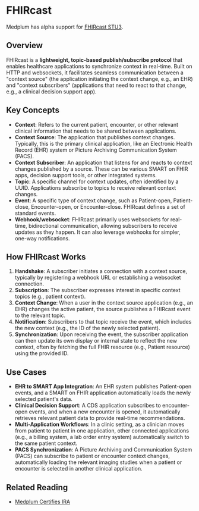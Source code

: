 # FHIRcast

Medplum has alpha support for [FHIRcast STU3](https://build.fhir.org/ig/HL7/fhircast-docs/).

## Overview

FHIRcast is a **lightweight, topic-based publish/subscribe protocol** that enables healthcare applications to synchronize context in real-time. Built on HTTP and websockets, it facilitates seamless communication between a "context source" (the application initiating the context change, e.g., an EHR) and "context subscribers" (applications that need to react to that change, e.g., a clinical decision support app).

## Key Concepts

- **Context**: Refers to the current patient, encounter, or other relevant clinical information that needs to be shared between applications.
- **Context Source**: The application that publishes context changes. Typically, this is the primary clinical application, like an Electronic Health Record (EHR) system or Picture Archiving Communication System (PACS).
- **Context Subscriber**: An application that listens for and reacts to context changes published by a source. These can be various SMART on FHIR apps, decision support tools, or other integrated systems.
- **Topic**: A specific channel for context updates, often identified by a UUID. Applications subscribe to topics to receive relevant context changes.
- **Event**: A specific type of context change, such as Patient-open, Patient-close, Encounter-open, or Encounter-close. FHIRcast defines a set of standard events.
- **Webhook/websocket**: FHIRcast primarily uses websockets for real-time, bidirectional communication, allowing subscribers to receive updates as they happen. It can also leverage webhooks for simpler, one-way notifications.

## How FHIRcast Works

1. **Handshake**: A subscriber initiates a connection with a context source, typically by registering a webhook URL or establishing a websocket connection.
2. **Subscription**: The subscriber expresses interest in specific context topics (e.g., patient context).
3. **Context Change**: When a user in the context source application (e.g., an EHR) changes the active patient, the source publishes a FHIRcast event to the relevant topic.
4. **Notification**: Subscribers to that topic receive the event, which includes the new context (e.g., the ID of the newly selected patient).
5. **Synchronization**: Upon receiving the event, the subscriber application can then update its own display or internal state to reflect the new context, often by fetching the full FHIR resource (e.g., Patient resource) using the provided ID.

## Use Cases

- **EHR to SMART App Integration**: An EHR system publishes Patient-open events, and a SMART on FHIR application automatically loads the newly selected patient's data.
- **Clinical Decision Support**: A CDS application subscribes to encounter-open events, and when a new encounter is opened, it automatically retrieves relevant patient data to provide real-time recommendations.
- **Multi-Application Workflows**: In a clinic setting, as a clinician moves from patient to patient in one application, other connected applications (e.g., a billing system, a lab order entry system) automatically switch to the same patient context.
- **PACS Synchronization**: A Picture Archiving and Communication System (PACS) can subscribe to patient or encounter context changes, automatically loading the relevant imaging studies when a patient or encounter is selected in another clinical application.

## Related Reading

- [Medplum Certifies IRA](/blog/ihe-ira-radiology-reporting)